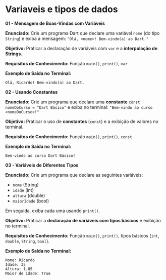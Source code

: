 # **Variaveis e tipos de dados**

**01 - Mensagem de Boas-Vindas com Variáveis**

**Enunciado:**
Crie um programa Dart que declare uma variável `nome` (do tipo `String`) e exiba a mensagem:
`"Olá, <nome>! Bem-vindo(a) ao Dart."`

**Objetivo:**
Praticar a declaração de variáveis com `var` e a **interpolação de Strings**.

**Requisitos de Conhecimento:**
Função `main()`, `print()`, `var`

**Exemplo de Saída no Terminal:**

```
Olá, Ricardo! Bem-vindo(a) ao Dart.
```

**02 - Usando Constantes**

**Enunciado:**
Crie um programa que declare uma **constante** `const nomeDoCurso = "Dart Básico"` e exiba no terminal:
`"Bem-vindo ao curso <nomeDoCurso>!"`

**Objetivo:**
Praticar o uso de **constantes** (`const`) e a exibição de valores no terminal.

**Requisitos de Conhecimento:**
Função `main()`, `print()`, `const`

**Exemplo de Saída no Terminal:**

```
Bem-vindo ao curso Dart Básico!
```

**03 - Variáveis de Diferentes Tipos**

**Enunciado:**
Crie um programa que declare as seguintes variáveis:

* `nome` (String)
* `idade` (int)
* `altura` (double)
* `maiorIdade` (bool)

Em seguida, exiba cada uma usando `print()`.

**Objetivo:**
Praticar a **declaração de variáveis com tipos básicos** e exibição no terminal.

**Requisitos de Conhecimento:**
Função `main()`, `print()`, tipos básicos (`int`, `double`, `String`, `bool`).

**Exemplo de Saída no Terminal:**

```
Nome: Ricardo
Idade: 35
Altura: 1.85
Maior de idade: true
```

